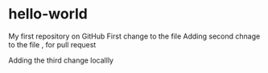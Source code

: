 # hello-world
My first repository on GitHub
First change to the file
Adding second chnage to the file , for pull request

Adding the third change locallly
